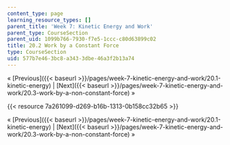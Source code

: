 ```yaml
---
content_type: page
learning_resource_types: []
parent_title: 'Week 7: Kinetic Energy and Work'
parent_type: CourseSection
parent_uid: 1099b766-7930-f7e5-1ccc-c80d63899c02
title: 20.2 Work by a Constant Force
type: CourseSection
uid: 577b7e46-3bc8-a343-3dbe-46a3f2b13a74
---
```


« [Previous]({{< baseurl >}}/pages/week-7-kinetic-energy-and-work/20.1-kinetic-energy) | [Next]({{< baseurl >}}/pages/week-7-kinetic-energy-and-work/20.3-work-by-a-non-constant-force) »

{{< resource 7a261099-d269-b16b-1313-0b158cc32b65 >}}

« [Previous]({{< baseurl >}}/pages/week-7-kinetic-energy-and-work/20.1-kinetic-energy) | [Next]({{< baseurl >}}/pages/week-7-kinetic-energy-and-work/20.3-work-by-a-non-constant-force) »
